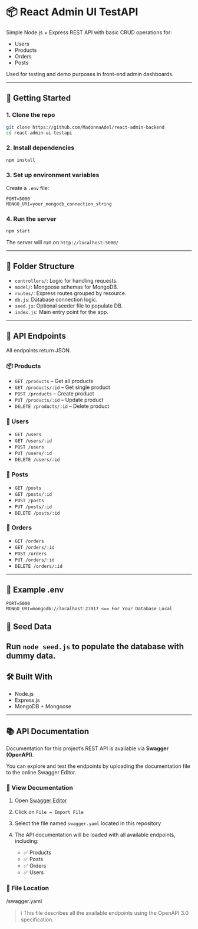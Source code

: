 # 📦 React Admin UI TestAPI

Simple Node.js + Express REST API with basic CRUD operations for:

- Users
- Products
- Orders
- Posts

Used for testing and demo purposes in front-end admin dashboards.

---

## 🚀 Getting Started

### 1. Clone the repo

```bash
git clone https://github.com/MadonnaAdel/react-admin-backend
cd react-admin-ui-testapi
```

### 2. Install dependencies

```bash
npm install
```

### 3. Set up environment variables

Create a `.env` file:

```env
PORT=5000
MONGO_URI=your_mongodb_connection_string
```

### 4. Run the server

```bash
npm start
```

The server will run on `http://localhost:5000/`

---

## 📁 Folder Structure

- `controllers/`: Logic for handling requests.
- `model/`: Mongoose schemas for MongoDB.
- `routes/`: Express routes grouped by resource.
- `db.js`: Database connection logic.
- `seed.js`: Optional seeder file to populate DB.
- `index.js`: Main entry point for the app.

---

## 🔗 API Endpoints

All endpoints return JSON.

### 📦 Products

- `GET /products` – Get all products
- `GET /products/:id` – Get single product
- `POST /products` – Create product
- `PUT /products/:id` – Update product
- `DELETE /products/:id` – Delete product

### 👤 Users

- `GET /users`
- `GET /users/:id`
- `POST /users`
- `PUT /users/:id`
- `DELETE /users/:id`

### 📝 Posts

- `GET /posts`
- `GET /posts/:id`
- `POST /posts`
- `PUT /posts/:id`
- `DELETE /posts/:id`

### 🛒 Orders

- `GET /orders`
- `GET /orders/:id`
- `POST /orders`
- `PUT /orders/:id`
- `DELETE /orders/:id`

---

## 📄 Example .env

```
PORT=5000
MONGO_URI=mongodb://localhost:27017 <== For Your Database Local
```

## 🧪 Seed Data

## Run `node seed.js` to populate the database with dummy data.

## 🛠 Built With

- Node.js
- Express.js
- MongoDB + Mongoose

---

## 📚 API Documentation

Documentation for this project’s REST API is available via **Swagger (OpenAPI)**.

You can explore and test the endpoints by uploading the documentation file to the online Swagger Editor.

### 🔗 View Documentation

1. Open [Swagger Editor](https://editor.swagger.io)
2. Click on `File → Import File`
3. Select the file named `swagger.yaml` located in this repository
4. The API documentation will be loaded with all available endpoints, including:

   - ✅ Products
   - ✅ Posts
   - ✅ Orders
   - ✅ Users

### 📄 File Location

/swagger.yaml

> ℹ️ This file describes all the available endpoints using the OpenAPI 3.0 specification.
